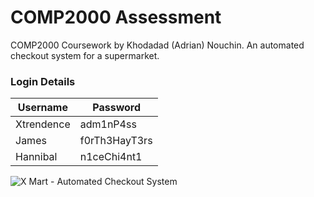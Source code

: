 # COMP2000 Assessment

COMP2000 Coursework by Khodadad (Adrian) Nouchin. An automated checkout system for a supermarket.

### Login Details

|Username|Password|
|--------|--------|
|Xtrendence|adm1nP4ss|
|James|f0rTh3HayT3rs|
|Hannibal|n1ceChi4nt1|

![X Mart - Automated Checkout System](https://i.imgur.com/jUcIDGy.png)
